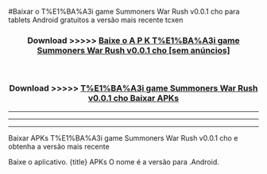 #Baixar o T%E1%BA%A3i game Summoners War Rush v0.0.1 cho   para tablets Android gratuitos a versão mais recente tcxen


<div align="center">
<h3>Download >>>>> <a href="https://pt-web.web.app/?pt= T%E1%BA%A3i game Summoners War Rush v0.0.1 cho ">Baixe o A P K T%E1%BA%A3i game Summoners War Rush v0.0.1 cho  [sem anúncios]</a></h3><br>

<h3>Download >>>>> <a href="https://pt-web.web.app/?pt= T%E1%BA%A3i game Summoners War Rush v0.0.1 cho ">T%E1%BA%A3i game Summoners War Rush v0.0.1 cho  Baixar APKs</a></h3>
</div>

----------------------------------------------------------

----------------------------------------------------------

----------------------------------------------------------

Baixar APKs T%E1%BA%A3i game Summoners War Rush v0.0.1 cho  e obtenha a versão mais recente

Baixe o aplicativo. {title} APKs O nome é a versão para .Android.


